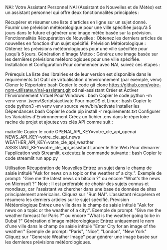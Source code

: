 NAI: Votre Assistant Personnel
NAI (Assistant de Nouvelles et de Météo) est un assistant personnel qui offre deux fonctionnalités principales :

Récupérer et résumer une liste d'articles en ligne sur un sujet donné.
Fournir une prévision météorologique pour une ville spécifiée jusqu'à 5 jours dans le future et générer une image météo basée sur la prévision.
Fonctionnalités
Récupération de Nouvelles : Obtenez les derniers articles de nouvelles en fonction d'un sujet spécifié.
Prévision Météorologique : Obtenez les prévisions météorologiques pour une ville spécifiée pour jusqu'à 5 jours.
Génération d'Image Météo : Générez une image basée sur les dernières prévisions météorologiques pour une ville spécifiée.
Installation et Configuration
Pour commencer avec NAI, suivez ces étapes :

Prérequis
La liste des librairies et de leur version est disponible dans le requirements.txt
Outil de virtualisation d'environnement (par exemple, venv)
Cloner le Répertoire
bash
Copier le code
git clone https://github.com/votre-nom-utilisateur/nai-assistant.git
cd nai-assistant
Créer et Activer l'Environnement Virtuel
Pour Windows :
bash
Copier le code
python -m venv venv
.\venv\Scripts\activate
Pour macOS et Linux :
bash
Copier le code
python3 -m venv venv
source venv/bin/activate
Installer les Dépendances
bash
Copier le code
pip install -r requirements.txt
Configurer les Variables d'Environnement
Créez un fichier .env dans le répertoire racine du projet et ajoutez vos clés API comme suit :

makefile
Copier le code
OPENAI_API_KEY=votre_cle_api_openai
NEWS_API_KEY=votre_cle_api_news
WEATHER_API_KEY=votre_cle_api_weather
ASSISTANT_KEY=votre_cle_api_assistant
Lancer le Site Web
Pour démarrer l'application web Streamlit, exécutez la commande suivante :
bash
Copier le code
streamlit run app.py

Utilisation
Récupération de Nouvelles
Entrez un sujet dans le champ de saisie intitulé "Ask for news on a topic or the weather of a city:".
Exemple de prompt: "Give me the latest news on bitcoin ?" ou encore "What's the news on Microsoft ?" 
Note : Il est préférable de choisir des sujets connus et mondiaux, car l'assistant va chercher dans une base de données de sites principalement américains.
Cliquez sur "Run NAI".
L'assistant récupérera et résumera les derniers articles sur le sujet spécifié.
Prévision Météorologique
Entrez une ville dans le champ de saisie intitulé "Ask for news on a topic or the weather of a city:".
Exemple de prompt: "Give me the weather forecast for Paris ?" ou encore "What is the weather going to be in Dubai ?"
Génération d'image météorologique:
Entrez uniquement le nom d'une ville dans le champ de saisie intitulé "Enter City for an image of the weather:"
Exemple de prompt: "Paris", "Nice", "London", "New York"
Cliquez sur "Generate Weather Image" pour générer une image basée sur les dernieres prévisions météorologiques.
